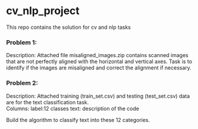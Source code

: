 # cv_nlp_project
This repo contains the solution for cv and nlp tasks

### Problem 1:
Description:
Attached file misaligned_images.zip contains scanned images that are not perfectly aligned with the horizontal and vertical axes. Task is to identify if the images are misaligned and correct the alignment if necessary.

### Problem 2:
Description:
Attached training (train_set.csv) and testing (test_set.csv) data are for the text classification task.  
Columns:
label:12 classes
text: description of the code  

Build the algorithm to classify text into these 12 categories.
